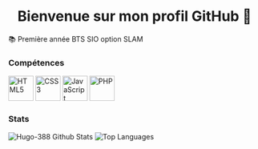 <body>
<h1 align="center">Bienvenue sur mon profil GitHub 👋</h1>


📚 Première année BTS SIO option SLAM




### Compétences

<a href="https://developer.mozilla.org/fr/docs/Glossary/HTML5" target="_blank"><img src="https://cdn-icons-png.flaticon.com/512/732/732212.png" alt="HTML5" width="50" height="50"></a>
<a href="https://developer.mozilla.org/fr/docs/Web/CSS" target="_blank"><img src="https://raw.githubusercontent.com/danielcranney/readme-generator/main/public/icons/skills/css3-colored.svg" alt="CSS3" width="50" height="50"></a>
<a href="https://developer.mozilla.org/fr/docs/Web/JavaScript" target="_blank"><img src="https://upload.wikimedia.org/wikipedia/commons/thumb/9/99/Unofficial_JavaScript_logo_2.svg/1200px-Unofficial_JavaScript_logo_2.svg.png" alt="JavaScript" width="50" height="50"></a>
<a href="https://www.php.net/" target="_blank"><img src="https://cdn-icons-png.flaticon.com/512/5968/5968332.png" alt="PHP" width="50" height="50"></a>

### Stats

<img src="https://github-readme-stats.vercel.app/api?username=Hugo-388&show_icons=true&theme=github_dark" alt="Hugo-388 Github Stats">


<img src="https://github-readme-stats.vercel.app/api/top-langs/?username=Hugo-388&langs_count=10&theme=github_dark&hide_border=true&locale=en&custom_title=Top%20%Langage" alt="Top Languages" >
